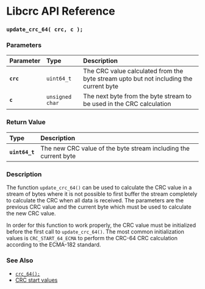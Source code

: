 # Libcrc API Reference

### `update_crc_64( crc, c );`

### Parameters

| Parameter | Type | Description |
| :--- | :--- | :--- |
|**`crc`**|`uint64_t`|The CRC value calculated from the byte stream upto but not including the current byte|
|**`c`**|`unsigned char`|The next byte from the byte stream to be used in the CRC calculation|

### Return Value

| Type | Description |
| :--- | :--- |
|**`uint64_t`**|The new CRC value of the byte stream including the current byte|

### Description

The function `update_crc_64()` can be used to calculate the CRC value in a stream of bytes where it is not possible to first buffer the stream completely to calculate the CRC when all data is received. The parameters are the previous CRC value and the current byte which must be used to calculate the new CRC value.

In order for this function to work properly, the CRC value must be initialized before the first call to `update_crc_64()`. The most common initialization values is `CRC_START_64_ECMA` to perform the CRC-64 CRC calculation according to the ECMA-182 standard.

### See Also

* [`crc_64();`](crc_64.md)
* [CRC start values](crc_start.md)
